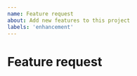 ```yaml
---
name: Feature request
about: Add new features to this project
labels: 'enhancement'
---
```


# Feature request
